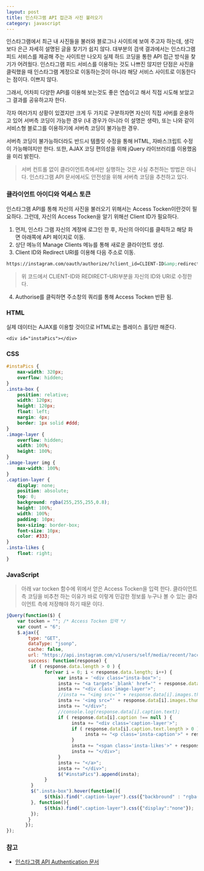 ```yaml
---
layout: post
title: 인스타그램 API 접근과 사진 불러오기
category: javascript
---
```


인스타그램에서 최근 내 사진들을 불러와 블로그나 사이트에 보여 주고자 하는데, 생각보다 은근 자세히 설명된 글을 찾기가 쉽지 않다. 대부분의 검색 결과에서는 인스타그램 피드 서비스를 제공해 주는 사이트만 나오지 실제 하드 코딩을 통한 API 접근 방식을 찾기가 어려웠다. 인스타그램 피드 서비스를 이용하는 것도 나쁘진 않지만 단점은 사진을 클릭했을 때 인스타그램 계정으로 이동하는것이 아니라 해당 서비스 사이트로 이동한다는 점이다. 이쁘지 않다.

그래서, 어차피 다양한 API를 이용해 보는것도 좋은 연습이고 해서 직접 시도해 보았고 그 결과를 공유하고자 한다.

각자 여러가지 상황이 있겠지만 크게 두 가지로 구분하자면 자신이 직접 서버를 운용하고 있어 서버측 코딩이 가능한 경우 (내 경우가 아니라 이 설명은 생략), 또는 나와 같이 서비스형 블로그를 이용하기에 서버측 코딩이 불가능한 경우.

서버측 코딩이 불가능하더라도 반드시 템플릿 수정을 통해 HTML, 자바스크립트 수정이 가능해야지만 한다. 또한,  AJAX 코딩 편의성을 위해 jQuery 라이브러리를 이용했음을 미리 밝힌다.

> 서버 컨트롤 없이 클라이언트측에서만 실행하는 것은 사실 추천하는 방법은 아니다. 인스타그램 API 문서에서도 안전성을 위해 서버측 코딩을 추천하고 있다.

### 클라이언트 아이디와 억세스 토큰
인스타그램 API를 통해 자신의 사진을 불러오기 위해서는 Access Tocken이란것이 필요하다. 그런데, 자신의 Access Tocken을 알기 위해선 Client ID가 필요하다.

1. 먼저, 인스타 그램 자신의 계정에 로그인 한 후, 자신의 아이디를 클릭하고 해당 화면 아래쪽에 API 페이지로 이동.
2. 상단 메뉴의 Manage Clients 메뉴를 통해 새로운 클라이언트 생성.
3. Client ID와 Redirect URI를 이용해 다음 주소로 이동.

```html
https://instagram.com/oauth/authorize/?client_id=CLIENT-ID&amp;redirect_uri=REDIRECT-URI&amp;response_type=token  
```

<blockquote>위 코드에서 CLIENT-ID와 REDIRECT-URI부분을 자신의 ID와 URI로 수정한다.</blockquote>

4. Authorise를 클릭하면 주소창의 쿼리를 통해 Access Tocken 반환 됨.

### HTML
실제 데이터는 AJAX를 이용할 것이므로 HTML로는 플레이스 홀딩만 해준다.

```
<div id="instaPics"></div>
```

### CSS

```css
#instaPics {  
    max-width: 320px;  
    overflow: hidden;  
}
.insta-box {  
    position: relative;  
    width: 120px;  
    height: 120px;  
    float: left;  
    margin: 4px;  
    border: 1px solid #ddd;  
}  
.image-layer {  
    overflow: hidden;  
    width: 100%;  
    height: 100%;  
}  
.image-layer img {  
    max-width: 100%;  
}  
.caption-layer {  
    display: none;  
    position: absolute;  
    top: 0;  
    background: rgba(255,255,255,0.8);  
    height: 100%;  
    width: 100%;  
    padding: 10px;  
    box-sizing: border-box;  
    font-size: 10px;  
    color: #333;  
}  
.insta-likes {  
    float: right;  
}
```

### JavaScript
> 아래 var tocken 함수에 위에서 얻은 Access Tocken을 입력 한다. 클라이언트 측 코딩을 비추천 하는 이유가 바로 이렇게 민감한 정보를 누구나 볼 수 있는 클라이언트 측에 저장해야 하기 때문 이다.

```javascript
jQuery(function($) {  
    var tocken = ""; /* Access Tocken 입력 */  
    var count = "6";  
    $.ajax({  
        type: "GET",  
        dataType: "jsonp",  
        cache: false,  
        url: "https://api.instagram.com/v1/users/self/media/recent/?access_token=" + tocken + "&count=" + count,  
        success: function(response) {  
         if ( response.data.length > 0 ) {  
              for(var i = 0; i < response.data.length; i++) {  
                   var insta = '<div class="insta-box">';  
                   insta += "<a target='_blank' href='" + response.data[i].link + "'>";  
                   insta += "<div class'image-layer'>";  
                   //insta += "<img src='" + response.data[i].images.thumbnail.url + "'>";  
                   insta += '<img src="' + response.data[i].images.thumbnail.url + '">';  
                   insta += "</div>";  
                   //console.log(response.data[i].caption.text);  
                   if ( response.data[i].caption !== null ) {  
                        insta += "<div class='caption-layer'>";  
                        if ( response.data[i].caption.text.length > 0 ) {  
                             insta += "<p class='insta-caption'>" + response.data[i].caption.text + "</p>"  
                        }  
                        insta += "<span class='insta-likes'>" + response.data[i].likes.count + " Likes</span>";  
                        insta += "</div>";  
                   }  
                   insta += "</a>";  
                   insta += "</div>";  
                   $("#instaPics").append(insta);  
              }  
         }  
         $(".insta-box").hover(function(){  
              $(this).find(".caption-layer").css({"backbround" : "rgba(255,255,255,0.7)", "display":"block"});  
         }, function(){  
              $(this).find(".caption-layer").css({"display":"none"});  
         });  
        }  
       });  
});  
```

### 참고
* <a href="https://instagram.com/developer/authentication/" target="_blank">인스타그램 API Authentication 문서</a>

